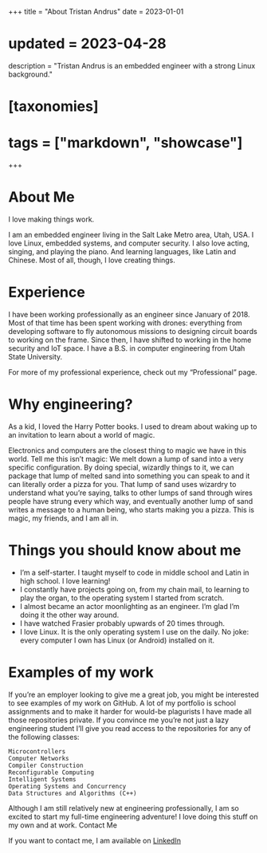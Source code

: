+++
title = "About Tristan Andrus"
date = 2023-01-01
# updated = 2023-04-28
description = "Tristan Andrus is an embedded engineer with a strong Linux background."

# [taxonomies]
# tags = ["markdown", "showcase"]
+++

# About Me

I love making things work.

I am an embedded engineer living in the Salt Lake Metro area, Utah, USA. I love Linux, embedded systems, and computer security. I also love acting, singing, and playing the piano. And learning languages, like Latin and Chinese. Most of all, though, I love creating things.

# Experience

I have been working professionally as an engineer since January of 2018. Most of that time has been spent working with drones: everything from developing software to fly autonomous missions to designing circuit boards to working on the frame. Since then, I have shifted to working in the home security and IoT space. I have a B.S. in computer engineering from Utah State University.

For more of my professional experience, check out my “Professional” page.

# Why engineering?

As a kid, I loved the Harry Potter books. I used to dream about waking up to an invitation to learn about a world of magic.

Electronics and computers are the closest thing to magic we have in this world. Tell me this isn’t magic: We melt down a lump of sand into a very specific configuration. By doing special, wizardly things to it, we can package that lump of melted sand into something you can speak to and it can literally order a pizza for you. That lump of sand uses wizardry to understand what you’re saying, talks to other lumps of sand through wires people have strung every which way, and eventually another lump of sand writes a message to a human being, who starts making you a pizza. This is magic, my friends, and I am all in.

# Things you should know about me

- I’m a self-starter. I taught myself to code in middle school and Latin in high school. I love learning!
- I constantly have projects going on, from my chain mail, to learning to play the organ, to the operating system I started from scratch.
- I almost became an actor moonlighting as an engineer. I’m glad I’m doing it the other way around.
- I have watched Frasier probably upwards of 20 times through.
- I love Linux. It is the only operating system I use on the daily. No joke: every computer I own has Linux (or Android) installed on it.

# Examples of my work

If you’re an employer looking to give me a great job, you might be interested to see examples of my work on GitHub. A lot of my portfolio is school assignments and to make it harder for would-be plagurists I have made all those repositories private. If you convince me you’re not just a lazy engineering student I’ll give you read access to the repositories for any of the following classes:

    Microcontrollers
    Computer Networks
    Compiler Construction
    Reconfigurable Computing
    Intelligent Systems
    Operating Systems and Concurrency
    Data Structures and Algorithms (C++)

Although I am still relatively new at engineering professionally, I am so excited to start my full-time engineering adventure! I love doing this stuff on my own and at work.
Contact Me

If you want to contact me, I am available on [LinkedIn](https://www.linkedin.com/in/tristan-andrus)
